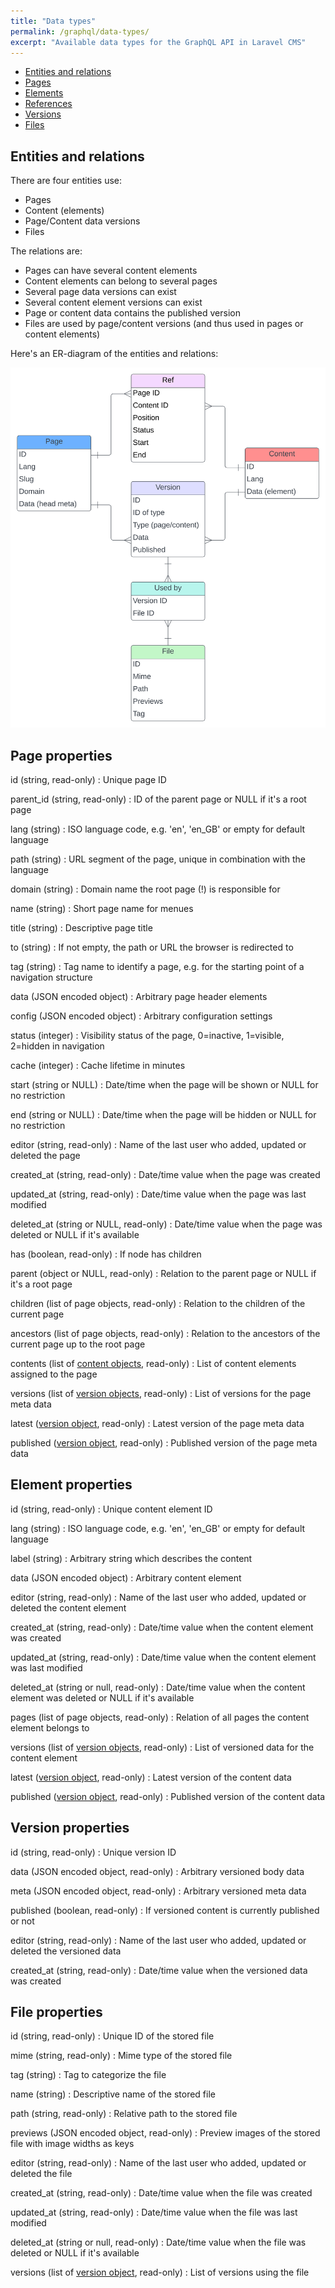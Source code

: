 ```yaml
---
title: "Data types"
permalink: /graphql/data-types/
excerpt: "Available data types for the GraphQL API in Laravel CMS"
---
```


* [Entities and relations](#entities-and-relations)
* [Pages](#page-properties)
* [Elements](#element-properties)
* [References](#reference-properties)
* [Versions](#version-properties)
* [Files](#file-properties)


## Entities and relations

There are four entities use:

* Pages
* Content (elements)
* Page/Content data versions
* Files

The relations are:

* Pages can have several content elements
* Content elements can belong to several pages
* Several page data versions can exist
* Several content element versions can exist
* Page or content data contains the published version
* Files are used by page/content versions (and thus used in pages or content elements)

Here's an ER-diagram of the entities and relations:

![Laravel CMS entity relationship model (ERM)](laravel-cms-erm.svg)

## Page properties

id (string, read-only)
: Unique page ID

parent_id (string, read-only)
: ID of the parent page or NULL if it's a root page

lang (string)
: ISO language code, e.g. 'en', 'en_GB' or empty for default language

path (string)
: URL segment of the page, unique in combination with the language

domain (string)
: Domain name the root page (!) is responsible for

name (string)
: Short page name for menues

title (string)
: Descriptive page title

to (string)
: If not empty, the path or URL the browser is redirected to

tag (string)
: Tag name to identify a page, e.g. for the starting point of a navigation structure

data (JSON encoded object)
: Arbitrary page header elements

config (JSON encoded object)
: Arbitrary configuration settings

status (integer)
: Visibility status of the page, 0=inactive, 1=visible, 2=hidden in navigation

cache (integer)
: Cache lifetime in minutes

start (string or NULL)
: Date/time when the page will be shown or NULL for no restriction

end (string or NULL)
: Date/time when the page will be hidden or NULL for no restriction

editor (string, read-only)
: Name of the last user who added, updated or deleted the page

created_at (string, read-only)
: Date/time value when the page was created

updated_at (string, read-only)
: Date/time value when the page was last modified

deleted_at (string or NULL, read-only)
: Date/time value when the page was deleted or NULL if it's available

has (boolean, read-only)
: If node has children

parent (object or NULL, read-only)
: Relation to the parent page or NULL if it's a root page

children (list of page objects, read-only)
: Relation to the children of the current page

ancestors (list of page objects, read-only)
: Relation to the ancestors of the current page up to the root page

contents (list of [content objects](#content-properties), read-only)
: List of content elements assigned to the page

versions (list of [version objects](#version-properties), read-only)
: List of versions for the page meta data

latest ([version object](#version-properties), read-only)
: Latest version of the page meta data

published ([version object](#version-properties), read-only)
: Published version of the page meta data

## Element properties

id (string, read-only)
: Unique content element ID

lang (string)
: ISO language code, e.g. 'en', 'en_GB' or empty for default language

label (string)
: Arbitrary string which describes the content

data (JSON encoded object)
: Arbitrary content element

editor (string, read-only)
: Name of the last user who added, updated or deleted the content element

created_at (string, read-only)
: Date/time value when the content element was created

updated_at (string, read-only)
: Date/time value when the content element was last modified

deleted_at (string or null, read-only)
: Date/time value when the content element was deleted or NULL if it's available

pages (list of page objects, read-only)
: Relation of all pages the content element belongs to

versions (list of [version objects](#version-properties), read-only)
: List of versioned data for the content element

latest ([version object](#version-properties), read-only)
: Latest version of the content data

published ([version object](#version-properties), read-only)
: Published version of the content data

## Version properties

id (string, read-only)
: Unique version ID

data (JSON encoded object, read-only)
: Arbitrary versioned body data

meta (JSON encoded object, read-only)
: Arbitrary versioned meta data

published (boolean, read-only)
: If versioned content is currently published or not

editor (string, read-only)
: Name of the last user who added, updated or deleted the versioned data

created_at (string, read-only)
: Date/time value when the versioned data was created

## File properties

id (string, read-only)
: Unique ID of the stored file

mime (string, read-only)
: Mime type of the stored file

tag (string)
: Tag to categorize the file

name (string)
: Descriptive name of the stored file

path (string, read-only)
: Relative path to the stored file

previews (JSON encoded object, read-only)
: Preview images of the stored file with image widths as keys

editor (string, read-only)
: Name of the last user who added, updated or deleted the file

created_at (string, read-only)
: Date/time value when the file was created

updated_at (string, read-only)
: Date/time value when the file was last modified

deleted_at (string or null, read-only)
: Date/time value when the file was deleted or NULL if it's available

versions (list of [version object](#version-properties), read-only)
: List of versions using the file
